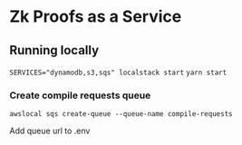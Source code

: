 # Zk Proofs as a Service

## Running locally
```SERVICES="dynamodb,s3,sqs" localstack start```
```yarn start```

### Create compile requests queue
```awslocal sqs create-queue --queue-name compile-requests```

Add queue url to .env
